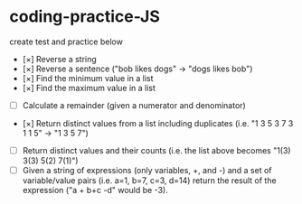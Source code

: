 # coding-practice-JS

create test and practice below

- [×] Reverse a string
- [×] Reverse a sentence ("bob likes dogs" -> "dogs likes bob")
- [×] Find the minimum value in a list
- [×] Find the maximum value in a list
- [ ] Calculate a remainder (given a numerator and denominator)
- [×] Return distinct values from a list including duplicates (i.e. "1 3 5 3 7 3 1 1 5" -> "1 3 5 7")
- [ ] Return distinct values and their counts (i.e. the list above becomes "1(3) 3(3) 5(2) 7(1)")
- [ ] Given a string of expressions (only variables, +, and -) and a set of variable/value pairs (i.e. a=1, b=7, c=3, d=14) return the result of the expression ("a + b+c -d" would be -3).

